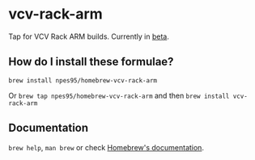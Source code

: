 # vcv-rack-arm

Tap for VCV Rack ARM builds. Currently in [beta](https://community.vcvrack.com/t/rack-development-blog/5864).

## How do I install these formulae?

`brew install npes95/homebrew-vcv-rack-arm`

Or `brew tap npes95/homebrew-vcv-rack-arm` and then `brew install vcv-rack-arm`

## Documentation

`brew help`, `man brew` or check [Homebrew's documentation](https://docs.brew.sh).
